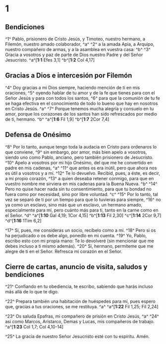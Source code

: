 # 1
## Bendiciones
^1^ Pablo, prisionero de Cristo Jesús, y Timoteo, nuestro hermano, a Filemón, nuestro amado colaborador, ^a^ ^2^ a la amada Apia, a Arquipo, nuestro compañero de armas, y a la asamblea en vuestra casa: ^b^ ^3^ Gracia a vosotros y paz de parte de Dios nuestro Padre y del Señor Jesucristo.
^a^[**1:1** Efes 3,1] ^b^[**1:2** Col 4,17]

## Gracias a Dios e intercesión por Filemón
^4^ Doy gracias a mi Dios siempre, haciendo mención de ti en mis oraciones, ^5^ oyendo hablar de tu amor y de la fe que tienes para con el Señor Jesús y para con todos los santos, ^6^ para que la comunión de tu fe se haga efectiva en el conocimiento de todo lo bueno que hay en nosotros en Cristo Jesús. ^a^ ^7^ Porque tenemos mucha alegría y consuelo en tu amor, porque los corazones de los santos han sido refrescados por medio de ti, hermano. ^b^
^a^[**1:6** Fil 1,9] ^b^[**1:7** 2Cor 7,4]

## Defensa de Onésimo
^8^ Por lo tanto, aunque tengo toda la audacia en Cristo para ordenaros lo que conviene, ^9^ sin embargo, por amor, más bien apelo a vosotros, siendo uno como Pablo, anciano, pero también prisionero de Jesucristo. ^10^ Apelo a vosotros por mi hijo Onésimo, del que me he convertido en padre en mis cadenas, ^a^ ^11^ que antes os era inútil, pero que ahora nos es útil a vosotros y a mí. ^12^ Te lo devuelvo. Recibid, pues, a éste, es decir, a mi propio corazón, ^13^ a quien deseaba retener conmigo, para que en vuestro nombre me sirviera en mis cadenas para la Buena Nueva. ^b^ ^14^ Pero no quise hacer nada sin tu consentimiento, para que tu bondad no fuera como por necesidad, sino por libre voluntad. ^c^ ^15^ Por lo tanto, tal vez se separó de ti por un tiempo para que lo tuvieras para siempre, ^16^ no ya como un esclavo, sino más que un esclavo, un hermano amado, especialmente para mí, pero cuánto más para ti, tanto en la carne como en el Señor. ^d^
^a^[**1:10** Gal 4,19; 1Cor 4,15] ^b^[**1:13** Fil 2,30] ^c^[**1:14** 2Cor 9,7] ^d^[**1:16** 1Tim 6,2]

^17^ Si, pues, me consideras un socio, recíbelo como a mí. ^18^ Pero si os ha perjudicado o os debe algo, ponedlo en mi cuenta. ^19^ Yo, Pablo, escribo esto con mi propia mano: Te lo devolveré (sin mencionar que me debes incluso a ti mismo además). ^20^ Sí, hermano, permíteme que me alegre de ti en el Señor. Refresca mi corazón en el Señor.

## Cierre de cartas, anuncio de visita, saludos y bendiciones
^21^ Confiando en tu obediencia, te escribo, sabiendo que harás incluso más allá de lo que te digo.

^22^ Prepara también una habitación de huéspedes para mí, pues espero que, gracias a tus oraciones, se me restituya. ^a^
^a^[**1:22** Fil 1,25; Fil 2,24]

^23^ Os saluda Epafras, mi compañero de prisión en Cristo Jesús, ^a^ ^24^ así como Marcos, Aristarco, Demas y Lucas, mis compañeros de trabajo.
^a^[**1:23** Col 1,7; Col 4,10-14]

^25^ La gracia de nuestro Señor Jesucristo esté con tu espíritu. Amén.